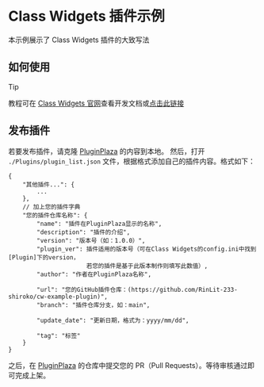 # Class Widgets 插件示例
本示例展示了 Class Widgets 插件的大致写法

## 如何使用
> [!TIP]
> 教程可在 [Class Widgets 官网](https://cw.rinlit.cn/)查看开发文档或[点击此链接](https://www.yuque.com/rinlit/cw-docs-dev)

## 发布插件

若要发布插件，请克隆 [PluginPlaza](https://github.com/Class-Widgets/plugin-plaza) 的内容到本地。
然后，打开 `./Plugins/plugin_list.json` 文件，根据格式添加自己的插件内容。格式如下：
```
{
    "其他插件...": {
        ...
    },
    // 加上您的插件字典
    "您的插件仓库名称": {
        "name": "插件在PluginPlaza显示的名称",
        "description": "插件的介绍",
        "version": "版本号（如：1.0.0）",
        "plugin_ver": 插件适用的版本号（可在Class Widgets的config.ini中找到[Plugin]下的version，
                      若您的插件是基于此版本制作则填写此数值）,
        "author": "作者在PluginPlaza名称",
    
        "url": "您的GitHub插件仓库：(https://github.com/RinLit-233-shiroko/cw-example-plugin)",
        "branch": "插件仓库分支，如：main",
    
        "update_date": "更新日期，格式为：yyyy/mm/dd",
    
        "tag": "标签"
    }
}

```
之后，在 [PluginPlaza](https://github.com/Class-Widgets/plugin-plaza) 的仓库中提交您的 PR（Pull Requests）。等待审核通过即可完成上架。
